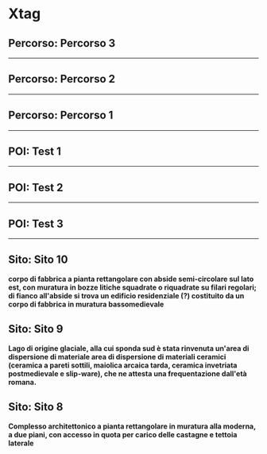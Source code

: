 # Xtag
## Percorso: Percorso 3
****
## Percorso: Percorso 2
****
## Percorso: Percorso 1
****
## POI: Test 1
****
## POI: Test 2
****
## POI: Test 3
****
## Sito: Sito 10
**corpo di fabbrica a pianta rettangolare con abside semi-circolare sul lato est, con muratura in bozze litiche squadrate o riquadrate su filari regolari; di fianco all'abside si trova un edificio residenziale (?) costituito da un corpo di fabbrica in muratura bassomedievale**
## Sito: Sito 9
**Lago di origine glaciale, alla cui sponda sud è stata rinvenuta un'area di dispersione di materiale area di dispersione di materiali ceramici (ceramica a pareti sottili, maiolica arcaica tarda, ceramica invetriata postmedievale e slip-ware), che ne attesta una frequentazione dall'età romana.**
## Sito: Sito 8
**Complesso architettonico a pianta rettangolare in muratura alla moderna, a due piani, con accesso in quota per carico delle castagne e tettoia laterale**

